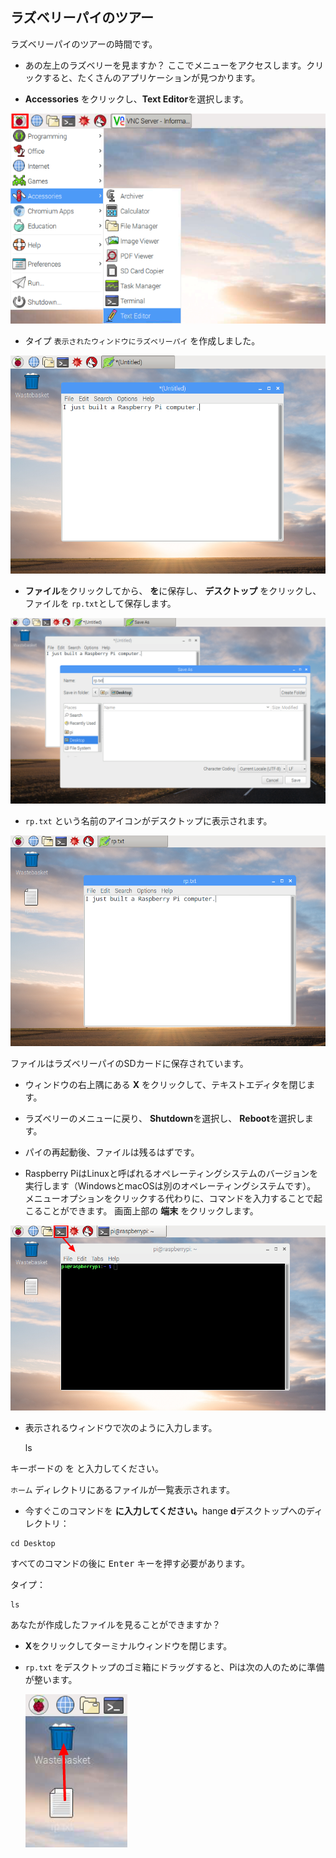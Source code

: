 ## ラズベリーパイのツアー

ラズベリーパイのツアーの時間です。

+ あの左上のラズベリーを見ますか？ ここでメニューをアクセスします。クリックすると、たくさんのアプリケーションが見つかります。

+ **Accessories** をクリックし、**Text Editor**を選択します。

![スクリーンショット](images/pi-accessories.png)

+ タイプ `表示されたウィンドウにラズベリーパイ` を作成しました。

![スクリーンショット](images/pi-text-editor.png)

+ **ファイル**をクリックしてから、 **を**に保存し、 **デスクトップ** をクリックし、ファイルを `rp.txt`として保存します。

![スクリーンショット](images/pi-save.png)

+ `rp.txt` という名前のアイコンがデスクトップに表示されます。

![スクリーンショット](images/pi-saved.png)

ファイルはラズベリーパイのSDカードに保存されています。

+ ウィンドウの右上隅にある **X** をクリックして、テキストエディタを閉じます。

+ ラズベリーのメニューに戻り、 **Shutdown**を選択し、 **Reboot**を選択します。

+ パイの再起動後、ファイルは残るはずです。

+ Raspberry PiはLinuxと呼ばれるオペレーティングシステムのバージョンを実行します（WindowsとmacOSは別のオペレーティングシステムです）。 メニューオプションをクリックする代わりに、コマンドを入力することで起こることができます。 画面上部の **端末** をクリックします。

![スクリーンショット](images/pi-command-prompt.png)

+ 表示されるウィンドウで次のように入力します。

    ls
    

キーボードの</kbd> を <kbd>と入力してください。</p> 

<p>
  <code>ホーム</code> ディレクトリにあるファイルが一覧表示されます。
</p>

<ul>
  <li>
    今すぐこのコマンドを <strong>に入力してください。</strong>hange <strong>d</strong>デスクトップへのディレクトリ：
  </li>
</ul>

<pre><code>cd Desktop
</code></pre>

<p>
  すべてのコマンドの後に <kbd>Enter</kbd> キーを押す必要があります。
</p>

<p>
  タイプ：
</p>

<pre><code>ls
</code></pre>

<p>
  あなたが作成したファイルを見ることができますか？
</p>

<ul>
  <li>
    <p>
      <strong>X</strong>をクリックしてターミナルウィンドウを閉じます。
    </p>
  </li>
  <li>
    <p>
      <code>rp.txt</code> をデスクトップのゴミ箱にドラッグすると、Piは次の人のために準備が整います。
    </p>
    <p>
      <img src="images/pi-waste.png" alt="スクリーンショット" />
    </p>
  </li>
</ul>